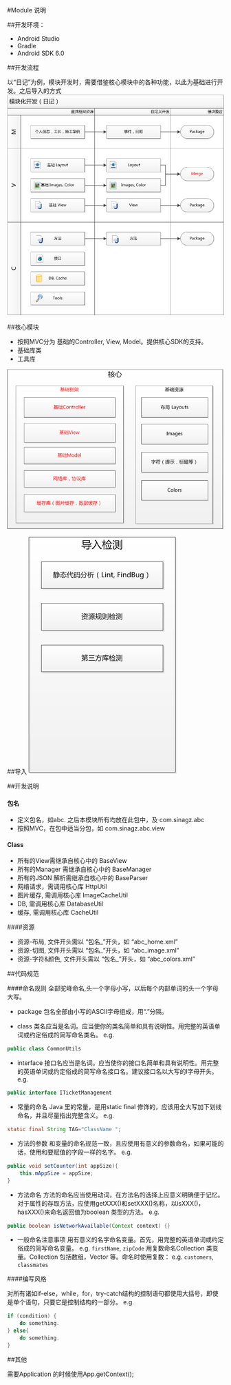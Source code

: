 #Module 说明

##开发环境：

- Android Studio
- Gradle
- Android SDK 6.0

##开发流程

以“日记”为例，模块开发时，需要借鉴核心模块中的各种功能，以此为基础进行开发。之后导入的方式
![模块坏开发流程](pic1.png)

##核心模块
- 按照MVC分为 基础的Controller, View, Model。提供核心SDK的支持。
- 基础库类
- 工具库


![核心模块](pic2.png)

##导入
![导入](pic3.png)

##开发说明

#### 包名

- 定义包名，如abc. 之后本模块所有均放在此包中，及 com.sinagz.abc
- 按照MVC，在包中适当分包，如 com.sinagz.abc.view

#### Class

- 所有的View需继承自核心中的 BaseView
- 所有的Manager 需继承自核心中的 BaseManager
- 所有的JSON 解析需继承自核心中的 BaseParser
- 网络请求，需调用核心库 HttpUtil
- 图片缓存, 需调用核心库 ImageCacheUtil
- DB, 需调用核心库 DatabaseUtil
- 缓存, 需调用核心库 CacheUtil

####资源

- 资源-布局, 文件开头需以 “包名_”开头，如 “abc_home.xml”
- 资源-切图, 文件开头需以 “包名_”开头，如 “abc_image.xml”
- 资源-字符&颜色, 文件开头需以 “包名_”开头，如 “abc_colors.xml”

##代码规范

####命名规则
全部驼峰命名,头一个字母小写，以后每个内部单词的头一个字母大写。

- package
包名全部由小写的ASCII字母组成，用“.”分隔。

- class
类名应当是名词。应当使你的类名简单和具有说明性。用完整的英语单词或约定俗成的简写命名类名。
	e.g.
``` JAVA
public class CommonUtils
```

- interface
接口名应当是名词。应当使你的接口名简单和具有说明性。用完整的英语单词或约定俗成的简写命名接口名。建议接口名以大写的I字母开头。
e.g.
``` JAVA
public interface ITicketManagement
```

- 常量的命名
Java 里的常量，是用static final 修饰的，应该用全大写加下划线命名，并且尽量指出完整含义。
e.g.
``` JAVA
static final String TAG="ClassName ";
```

- 方法的参数
和变量的命名规范一致，且应使用有意义的参数命名，如果可能的话，使用和要赋值的字段一样的名字。
e.g.
``` JAVA
public void setCounter(int appSize){
	this.mAppSize = appSize;
}
```

- 方法命名
方法的命名应当使用动词，在方法名的选择上应意义明确便于记忆。
对于属性的存取方法，应使用getXXX()和setXXX()名称，以isXXX()，hasXXX()来命名返回值为boolean 类型的方法。
e.g.
``` JAVA
public boolean isNetworkAvailable(Context context) {}
```

- 一般命名注意事项
用有意义的名字命名变量。首先，用完整的英语单词或约定俗成的简写命名变量。
e.g. `firstName`, `zipCode`
用复数命名Collection 类变量。Collection 包括数组，Vector 等。命名时使用复数：
e.g. `customers`, `classmates`


####编写风格

对所有诸如if-else，while，for，try-catch结构的控制语句都使用大括号，即使是单个语句，只要它是控制结构的一部分。
e.g.
``` JAVA
if (condition) {
	do something.
} else{
	do something.
}
```

##其他

需要Application 的时候使用App.getContext();
